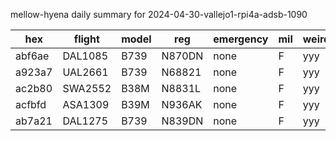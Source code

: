 mellow-hyena daily summary for 2024-04-30-vallejo1-rpi4a-adsb-1090

|hex|flight|model|reg|emergency|mil|weirdo|
|--|--|--|--|--|--|--|
|abf6ae|DAL1085|B739|N870DN|none|F|yyy|
|a923a7|UAL2661|B739|N68821|none|F|yyy|
|ac2b80|SWA2552|B38M|N8831L|none|F|yyy|
|acfbfd|ASA1309|B39M|N936AK|none|F|yyy|
|ab7a21|DAL1275|B739|N839DN|none|F|yyy|
